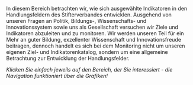 In diesem Bereich betrachten wir, wie sich ausgewählte Indikatoren in den Handlungsfeldern des Stifterverbandes entwicklen. Ausgehend von unseren Fragen an Politik, Bildungs-, Wissenschafts- und Innovationssystem sowie uns als Gesellschaft versuchen wir Ziele und Indikatoren abzuleiten und zu monitoren.
Wir werden unseren Teil für ein Mehr an guter Bildung, exzellenter Wissenschaft und Innovationsfreude beitragen, dennoch handelt es sich bei dem Monitoring nicht um unseren eigenen Ziel- und Indikatorenkatalog, sondern um eine allgemeine Betrachtung zur Entwicklung der Handlungsfelder. 

*Klicken Sie einfach jeweils auf den Bereich, der Sie interessiert - die Navigation funktioniert über die Grafiken!*  
